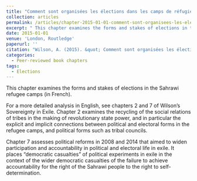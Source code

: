 ```yaml
---
title: "Comment sont organisées les élections dans les camps de réfugiés. "
collection: articles
permalink: /articles/chapter-2015-01-01-comment-sont-organisees-les-elections-dans-les-camps-de-refugies-sahraouis
excerpt: " This chapter examines the forms and stakes of elections in the Sahrawi refugee camps (French)."
date: 2015-01-01
venue: 'London, Routledge'
paperurl: ''
citation: "Wilson, A. (2015). &quot; Comment sont organisées les élections dans les camps de réfugiés sahraouis?  &quot; [How do elections work in the Sahrawi refugee camps?] In Vericel, D.(eds) <i> Lutter au Sahara. Du colonialisme vers l'ind'pendance au Sahara Occidental (Givors, APSO), pp. 213-230.   </i>."
categories:
  - Peer-reviewed book chapters
tags:
  - Elections
---
```


 This chapter examines the forms and stakes of elections in the Sahrawi refugee camps (in French).


For a more detailed analysis in English, see chapters 2 and 7 of Wilson’s Sovereignty in Exile. Chapter 2 examines the recycling of the social relations of tribes in the making of revolutionary state power, and in particular the explicit and implicit connections between political and electoral forms in the refugee camps, and political forms such as tribal councils.


Chapter 7 assesses political reforms in 2008 and 2014 that aimed to widen participation and accountability in political and electoral life in exile. It places “democratic casualties” of political experiments in exile in the context of the wider democratic casualties of the failure to achieve accountability for the right of the Sahrawi people to the right to self-determination. 
